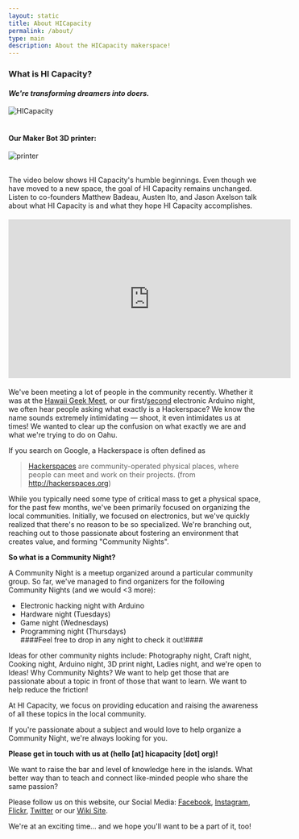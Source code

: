 ```yaml
---
layout: static
title: About HICapacity
permalink: /about/
type: main
description: About the HICapacity makerspace!
---
```


### What is HI Capacity? ###
#### _We're transforming dreamers into doers._ ####

![HICapacity](https://scontent.xx.fbcdn.net/hphotos-xfa1/v/t1.0-9/1920115_746638828734832_3714007639689770372_n.jpg?oh=e9a13d63fb89d6e85092ebf84e750c21&oe=563FF72B)</br></br>
#### Our Maker Bot 3D printer:
![printer](https://scontent.xx.fbcdn.net/hphotos-xfp1/v/t1.0-9/10383510_674891575909558_399943442631151463_n.jpg?oh=75868ece0411a87ace4a2b50bbc40f2f&oe=565BE1F9)</br></br>
<!-- ![Arduino](http://farm6.static.flickr.com/5229/5663399761_b31f4c1aa2_z.jpg) -->
The video below shows HI Capacity's humble beginnings. Even though we have moved to a new space, the goal of HI Capacity remains unchanged. Listen to co-founders Matthew Badeau, Austen Ito, and Jason Axelson talk about what HI Capacity is and what they hope HI Capacity accomplishes.
<div style="padding: 5px 0 5px 0">
<iframe width="560" height="315" src="http://www.youtube.com/embed/LqFuv1QGxs0?rel=0" frameborder="0" allowfullscreen></iframe>
</div>

We've been meeting a lot of people in the community recently. Whether it was at the [Hawaii Geek Meet](http://hawaiigeek.com/), or our first/[second](http://www.facebook.com/media/set/fbx/?set=a.150614461670608.37454.138211559577565) electronic Arduino night, we often hear people asking what exactly is a Hackerspace?  We know the name sounds extremely intimidating &mdash; shoot, it even intimidates us at times!  We wanted to clear up the confusion on what exactly we are and what we're trying to do on Oahu.

If you search on Google, a Hackerspace is often defined as

> [Hackerspaces](http://en.wikipedia.org/wiki/Hackerspace) are community-operated physical places, where people can meet and work on their projects. (from http://hackerspaces.org)

While you typically need some type of critical mass to get a physical space, for the past few months, we've been primarily focused on organizing the local communities.  Initially, we focused on electronics, but we've quickly realized that there's no reason to be so specialized.  We're branching out, reaching out to those passionate about fostering an environment that creates value, and forming "Community Nights".

**So what is a Community Night?**

A Community Night is a meetup organized around a particular community group.  So far, we've managed to find organizers for the following Community Nights (and we would <3 more):

* Electronic hacking night with Arduino
* Hardware night (Tuesdays)
* Game night (Wednesdays)
* Programming night (Thursdays)<br>
####Feel free to drop in any night to check it out!####

Ideas for other community nights include: Photography night, Craft night, Cooking night, Arduino night, 3D print night, Ladies night, and we're open to Ideas!  Why Community Nights?  We want to help get those that are passionate about a topic in front of those that want to learn.  We want to help reduce the friction!

At HI Capacity, we focus on providing education and raising the awareness of all these topics in the local community.

If you're passionate about a subject and would love to help organize a Community Night, we're always looking for you.

**Please get in touch with us at (hello [at] hicapacity [dot] org)!**

We want to raise the bar and level of knowledge here in the islands.  What better way than to teach and connect like-minded people who share the same passion?

Please follow us on this website, our Social Media: [Facebook](http://facebook.com/hicapacity), [Instagram](https://instagram.com/hicapacity/), [Flickr](https://www.flickr.com/photos/hicapacity), [Twitter](https://twitter.com/hnlmakerspace) or our [Wiki Site](https://wiki.hicapacity.org).

We're at an exciting time... and we hope you'll want to be a part of it, too!
